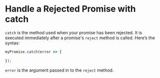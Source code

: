 # Handle a Rejected Promise with catch
```catch``` is the method used when your promise has been rejected. It is executed immediately after a promise's ```reject``` method is called. Here’s the syntax:
```javascript
myPromise.catch(error => {
  
});
```
```error``` is the argument passed in to the ```reject``` method.
